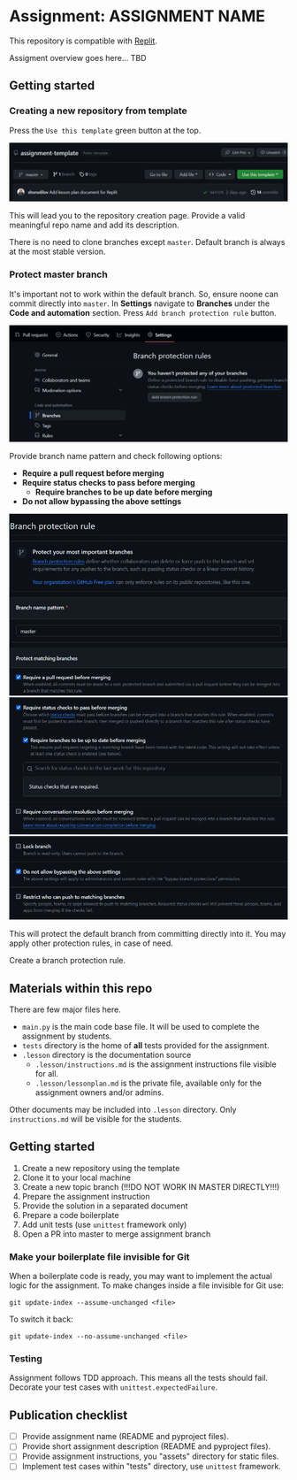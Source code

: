 # Assignment: ASSIGNMENT NAME

This repository is compatible with [Replit](https://replit.com/).

[//]: # (TODO: provide a short assignment overview)
Assigment overview goes here... TBD

## Getting started

### Creating a new repository from template

Press the `Use this template` green button at the top.

![](./.lesson/assets/repo-from-template.png)

This will lead you to the repository creation page.
Provide a valid meaningful repo name and add  its description.

There is no need to clone branches except `master`. Default branch is always at
the most stable version.

### Protect master branch

It's important not to work within the default branch. So, ensure noone can
commit directly into `master`. In **Settings** navigate to **Branches** under
the **Code and automation** section. Press `Add branch protection rule` button.

![](.lesson/assets/branch-protection-1.png)

Provide branch name pattern and check following options:

- **Require a pull request before merging**
- **Require status checks to pass before merging**
  - **Require branches to be up date before merging**
- **Do not allow bypassing the above settings**

![](.lesson/assets/branch-protection-2.png)
![](.lesson/assets/branch-protection-3.png)
![](.lesson/assets/branch-protection-4.png)

This will protect the default branch from committing directly into it.
You may apply other protection rules, in case of need.

Create a branch protection rule.

## Materials within this repo

There are few major files here.

- `main.py` is the main code base file. It will be used to complete
  the assignment by students.
- `tests` directory is the home of **all** tests provided for the assignment.
- `.lesson` directory is the documentation source
  - `.lesson/instructions.md` is the assignment instructions file visible for
    all.
  - `.lesson/lessonplan.md` is the private file, available only for
    the assignment owners and/or admins.

Other documents may be included into `.lesson` directory.
Only `instructions.md` will be visible for the students.

## Getting started

1. Create a new repository using the template
2. Clone it to your local machine
3. Create a new topic branch (!!!DO NOT WORK IN MASTER DIRECTLY!!!)
4. Prepare the assignment instruction
5. Provide the solution in a separated document
6. Prepare a code boilerplate
7. Add unit tests (use `unittest` framework only)
8. Open a PR into master to merge assignment branch

### Make your boilerplate file invisible for Git

When a boilerplate code is ready, you may want to implement the actual logic
for the assignment. To make changes inside a file invisible for Git use:

```shell
git update-index --assume-unchanged <file>
```

To switch it back:

```shell
git update-index --no-assume-unchanged <file>
```

### Testing

Assignment follows TDD approach. This means all the tests should fail.
Decorate your test cases with `unittest.expectedFailure`.

[//]: # (TODO: assignment documents)


## Publication checklist

- [ ] Provide assignment name (README and pyproject files).
- [ ] Provide short assignment description (README and pyproject files).
- [ ] Provide assignment instructions, you "assets" directory for static files.
- [ ] Implement test cases within "tests" directory, use `unittest` framework.
